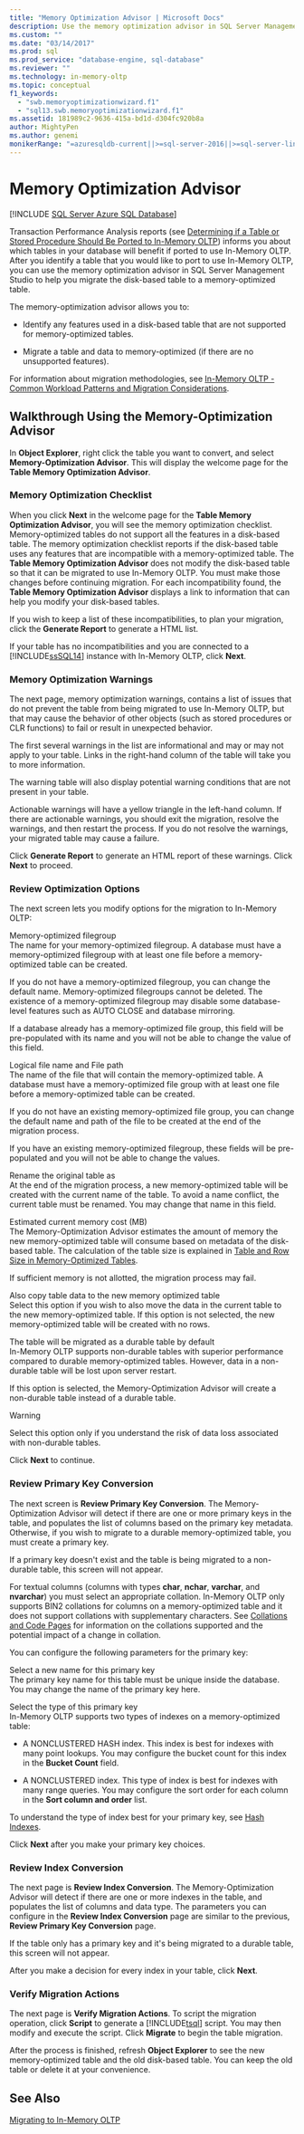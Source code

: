 ```yaml
---
title: "Memory Optimization Advisor | Microsoft Docs"
description: Use the memory optimization advisor in SQL Server Management Studio to help you migrate disk-based tables to memory-optimized tables.
ms.custom: ""
ms.date: "03/14/2017"
ms.prod: sql
ms.prod_service: "database-engine, sql-database"
ms.reviewer: ""
ms.technology: in-memory-oltp
ms.topic: conceptual
f1_keywords: 
  - "swb.memoryoptimizationwizard.f1"
  - "sql13.swb.memoryoptimizationwizard.f1"
ms.assetid: 181989c2-9636-415a-bd1d-d304fc920b8a
author: MightyPen
ms.author: genemi
monikerRange: "=azuresqldb-current||>=sql-server-2016||>=sql-server-linux-2017||=azuresqldb-mi-current"
---
```

# Memory Optimization Advisor
[!INCLUDE [SQL Server Azure SQL Database](../../includes/applies-to-version/sql-asdb.md)]

  Transaction Performance Analysis reports (see [Determining if a Table or Stored Procedure Should Be Ported to In-Memory OLTP](../../relational-databases/in-memory-oltp/determining-if-a-table-or-stored-procedure-should-be-ported-to-in-memory-oltp.md)) informs you about which tables in your database will benefit if ported to use In-Memory OLTP. After you identify a table that you would like to port to use In-Memory OLTP, you can use the memory optimization advisor in SQL Server Management Studio to help you migrate the disk-based table to a memory-optimized table.  
  
 The memory-optimization advisor allows you to:  
  
-   Identify any features used in a disk-based table that are not supported for memory-optimized tables.  
  
-   Migrate a table and data to memory-optimized (if there are no unsupported features).  
    
 For information about migration methodologies, see [In-Memory OLTP - Common Workload Patterns and Migration Considerations](/previous-versions/dn673538(v=msdn.10)).  
  
## Walkthrough Using the Memory-Optimization Advisor  
 In **Object Explorer**, right click the table you want to convert, and select **Memory-Optimization Advisor**. This will display the welcome page for the **Table Memory Optimization Advisor**.  
  
### Memory Optimization Checklist  
 When you click **Next** in the welcome page for the **Table Memory Optimization Advisor**, you will see the memory optimization checklist. Memory-optimized tables do not support all the features in a disk-based table. The memory optimization checklist reports if the disk-based table uses any features that are incompatible with a memory-optimized table. The **Table Memory Optimization Advisor** does not modify the disk-based table so that it can be migrated to use In-Memory OLTP. You must make those changes before continuing migration. For each incompatibility found, the **Table Memory Optimization Advisor** displays a link to information that can help you modify your disk-based tables.  
  
 If you wish to keep a list of these incompatibilities, to plan your migration, click the **Generate Report** to generate a HTML list.  
  
 If your table has no incompatibilities and you are connected to a [!INCLUDE[ssSQL14](../../includes/sssql14-md.md)] instance with In-Memory OLTP, click **Next**.  
  
### Memory Optimization Warnings  
 The next page, memory optimization warnings, contains a list of issues that do not prevent the table from being migrated to use In-Memory OLTP, but that may cause the behavior of other objects (such as stored procedures or CLR functions) to fail or result in unexpected behavior.  
  
 The first several warnings in the list are informational and may or may not apply to your table. Links in the right-hand column of the table will take you to more information.  
  
 The warning table will also display potential warning conditions that are not present in your table.  
  
 Actionable warnings will have a yellow triangle in the left-hand column. If there are actionable warnings, you should exit the migration, resolve the warnings, and then restart the process. If you do not resolve the warnings, your migrated table may cause a failure.  
  
 Click **Generate Report** to generate an HTML report of these warnings. Click **Next** to proceed.  
  
### Review Optimization Options  
 The next screen lets you modify options for the migration to In-Memory OLTP:  
  
 Memory-optimized filegroup  
 The name for your memory-optimized filegroup. A database must have a memory-optimized filegroup with at least one file before a memory-optimized table can be created.  
  
 If you do not have a memory-optimized filegroup, you can change the default name. Memory-optimized filegroups cannot be deleted. The existence of a memory-optimized filegroup may disable some database-level features such as AUTO CLOSE and database mirroring.  
  
 If a database already has a memory-optimized file group, this field will be pre-populated with its name and you will not be able to change the value of this field.  
  
 Logical file name and File path  
 The name of the file that will contain the memory-optimized table. A database must have a memory-optimized file group with at least one file before a memory-optimized table can be created.  
  
 If you do not have an existing memory-optimized file group, you can change the default name and path of the file to be created at the end of the migration process.  
  
 If you have an existing memory-optimized filegroup, these fields will be pre-populated and you will not be able to change the values.  
  
 Rename the original table as  
 At the end of the migration process, a new memory-optimized table will be created with the current name of the table. To avoid a name conflict, the current table must be renamed. You may change that name in this field.  
  
 Estimated current memory cost (MB)  
 The Memory-Optimization Advisor estimates the amount of memory the new memory-optimized table will consume based on metadata of the disk-based table. The calculation of the table size is explained in [Table and Row Size in Memory-Optimized Tables](../../relational-databases/in-memory-oltp/table-and-row-size-in-memory-optimized-tables.md).  
  
 If sufficient memory is not allotted, the migration process may fail.  
  
 Also copy table data to the new memory optimized table  
 Select this option if you wish to also move the data in the current table to the new memory-optimized table. If this option is not selected, the new memory-optimized table will be created with no rows.  
  
 The table will be migrated as a durable table by default  
 In-Memory OLTP supports non-durable tables with superior performance compared to durable memory-optimized tables. However, data in a non-durable table will be lost upon server restart.  
  
 If this option is selected, the Memory-Optimization Advisor will create a non-durable table instead of a durable table.  
  
> [!WARNING]  
>  Select this option only if you understand the risk of data loss associated with non-durable tables.  
  
 Click **Next** to continue.  
  
### Review Primary Key Conversion  
 The next screen is **Review Primary Key Conversion**. The Memory-Optimization Advisor will detect if there are one or more primary keys in the table, and populates the list of columns based on the primary key metadata. Otherwise, if you wish to migrate to a durable memory-optimized table, you must create a primary key.  
  
 If a primary key doesn't exist and the table is being migrated to a non-durable table, this screen will not appear.  
  
 For textual columns (columns with types **char**, **nchar**, **varchar**, and **nvarchar**) you must select an appropriate collation. In-Memory OLTP only supports BIN2 collations for columns on a memory-optimized table and it does not support collations with supplementary characters. See [Collations and Code Pages](./introduction-to-memory-optimized-tables.md) for information on the collations supported and the potential impact of a change in collation.  
  
 You can configure the following parameters for the primary key:  
  
 Select a new name for this primary key  
 The primary key name for this table must be unique inside the database. You may change the name of the primary key here.  
  
 Select the type of this primary key  
 In-Memory OLTP supports two types of indexes on a memory-optimized table:  
  
-   A NONCLUSTERED HASH index. This index is best for indexes with many point lookups. You may configure the bucket count for this index in the **Bucket Count** field.  
  
-   A NONCLUSTERED index. This type of index is best for indexes with many range queries. You may configure the sort order for each column in the **Sort column and order** list.  
  
 To understand the type of index best for your primary key, see [Hash Indexes](/previous-versions/sql/sql-server-2016/dn133190(v=sql.130)).  
  
 Click **Next** after you make your primary key choices.  
  
### Review Index Conversion  
 The next page is **Review Index Conversion**. The Memory-Optimization Advisor will detect if there are one or more indexes in the table, and populates the list of columns and data type. The parameters you can configure in the **Review Index Conversion** page are similar to the previous, **Review Primary Key Conversion** page.  
  
 If the table only has a primary key and it's being migrated to a durable table, this screen will not appear.  
  
 After you make a decision for every index in your table, click **Next**.  
  
### Verify Migration Actions  
 The next page is **Verify Migration Actions**. To script the migration operation, click **Script** to generate a [!INCLUDE[tsql](../../includes/tsql-md.md)] script. You may then modify and execute the script. Click **Migrate** to begin the table migration.  
  
 After the process is finished, refresh **Object Explorer** to see the new memory-optimized table and the old disk-based table. You can keep the old table or delete it at your convenience.  
  
## See Also  
 [Migrating to In-Memory OLTP](./plan-your-adoption-of-in-memory-oltp-features-in-sql-server.md)  
  
